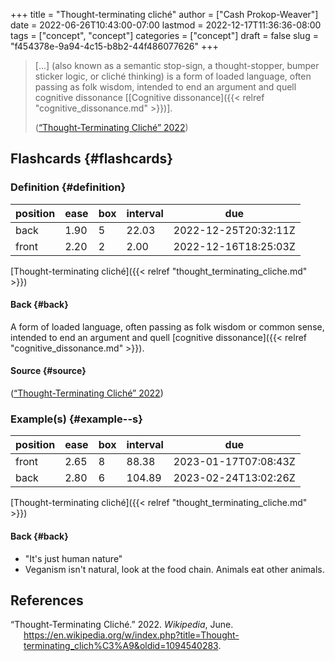 +++
title = "Thought-terminating cliché"
author = ["Cash Prokop-Weaver"]
date = 2022-06-26T10:43:00-07:00
lastmod = 2022-12-17T11:36:36-08:00
tags = ["concept", "concept"]
categories = ["concept"]
draft = false
slug = "f454378e-9a94-4c15-b8b2-44f486077626"
+++

> [...] (also known as a semantic stop-sign, a thought-stopper, bumper sticker logic, or cliché thinking) is a form of loaded language, often passing as folk wisdom, intended to end an argument and quell cognitive dissonance [[Cognitive dissonance]({{< relref "cognitive_dissonance.md" >}})].
>
> (<a href="#citeproc_bib_item_1">“Thought-Terminating Cliché” 2022</a>)


## Flashcards {#flashcards}


### Definition {#definition}

| position | ease | box | interval | due                  |
|----------|------|-----|----------|----------------------|
| back     | 1.90 | 5   | 22.03    | 2022-12-25T20:32:11Z |
| front    | 2.20 | 2   | 2.00     | 2022-12-16T18:25:03Z |

[Thought-terminating cliché]({{< relref "thought_terminating_cliche.md" >}})


#### Back {#back}

A form of loaded language, often passing as folk wisdom or common sense, intended to end an argument and quell [cognitive dissonance]({{< relref "cognitive_dissonance.md" >}}).


#### Source {#source}

(<a href="#citeproc_bib_item_1">“Thought-Terminating Cliché” 2022</a>)


### Example(s) {#example--s}

| position | ease | box | interval | due                  |
|----------|------|-----|----------|----------------------|
| front    | 2.65 | 8   | 88.38    | 2023-01-17T07:08:43Z |
| back     | 2.80 | 6   | 104.89   | 2023-02-24T13:02:26Z |

[Thought-terminating cliché]({{< relref "thought_terminating_cliche.md" >}})


#### Back {#back}

-   "It's just human nature"
-   Veganism isn't natural, look at the food chain. Animals eat other animals.

## References

<style>.csl-entry{text-indent: -1.5em; margin-left: 1.5em;}</style><div class="csl-bib-body">
  <div class="csl-entry"><a id="citeproc_bib_item_1"></a>“Thought-Terminating Cliché.” 2022. <i>Wikipedia</i>, June. <a href="https://en.wikipedia.org/w/index.php?title=Thought-terminating_clich%C3%A9&oldid=1094540283">https://en.wikipedia.org/w/index.php?title=Thought-terminating_clich%C3%A9&#38;oldid=1094540283</a>.</div>
</div>
